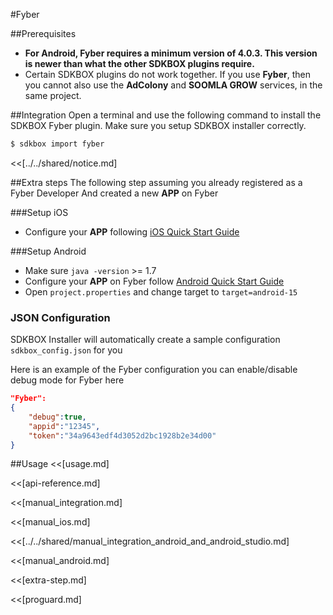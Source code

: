<!--
Include Base: /Users/jtsm/Chukong-Inc/pr/en/src/fyber/v3-cpp
-->

#Fyber

##Prerequisites
* __For Android, Fyber requires a minimum version of 4.0.3. This version is newer than what the other SDKBOX plugins require.__
* Certain SDKBOX plugins do not work together. If you use __Fyber__, then you cannot also use the __AdColony__ and __SOOMLA GROW__ services, in the same project.

##Integration
Open a terminal and use the following command to install the SDKBOX Fyber plugin. Make sure you setup SDKBOX installer correctly.
```bash
$ sdkbox import fyber
```

<<[../../shared/notice.md]

##Extra steps
The following step assuming you already registered as a Fyber Developer
And created a new __APP__ on Fyber

###Setup iOS
* Configure your __APP__ following [iOS Quick Start Guide](http://developer.fyber.com/content/ios/)

###Setup Android
* Make sure `java -version` >= 1.7
* Configure your __APP__ on Fyber follow [Android Quick Start Guide](http://developer.fyber.com/content/android/basics/)
* Open `project.properties` and change target to `target=android-15`

<!--## Configuration
<<[../../shared/sdkbox_cloud.md]
<<[../../shared/remote_application_config.md]-->

### JSON Configuration
SDKBOX Installer will automatically create a sample configuration `sdkbox_config.json` for you

Here is an example of the Fyber configuration you can enable/disable debug mode for Fyber here
```json
"Fyber":
{
    "debug":true,
    "appid":"12345",
    "token":"34a9643edf4d3052d2bc1928b2e34d00"
}
```

<!--<<[sdkbox-config-encrypt.md]-->

##Usage
<<[usage.md]

<<[api-reference.md]

<<[manual_integration.md]

<<[manual_ios.md]

<<[../../shared/manual_integration_android_and_android_studio.md]

<<[manual_android.md]

<<[extra-step.md]

<<[proguard.md]
